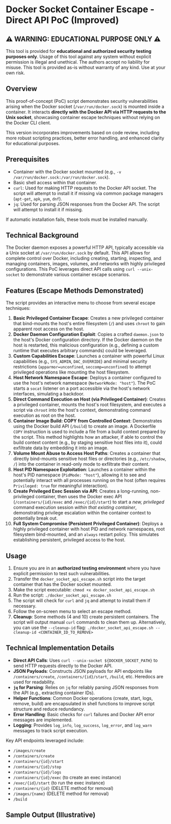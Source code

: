 # Docker Socket Container Escape - Direct API PoC (Improved)

## ⚠️ WARNING: EDUCATIONAL PURPOSE ONLY ⚠️

This tool is provided for **educational and authorized security testing purposes only**.
Usage of this tool against any system without explicit permission is illegal and unethical.
The authors accept no liability for misuse. This tool is provided as-is without warranty of any kind. Use at your own risk.

## Overview

This proof-of-concept (PoC) script demonstrates security vulnerabilities arising when the Docker socket (`/var/run/docker.sock`) is mounted inside a container. It interacts **directly with the Docker API via HTTP requests to the Unix socket**, showcasing container escape techniques without relying on the Docker CLI client.

This version incorporates improvements based on code review, including more robust scripting practices, better error handling, and enhanced clarity for educational purposes.

## Prerequisites

-   Container with the Docker socket mounted (e.g., `-v /var/run/docker.sock:/var/run/docker.sock`).
-   Basic shell access within that container.
-   `curl`: Used for making HTTP requests to the Docker API socket. The script will attempt to install it if missing via common package managers (`apt-get`, `apk`, `yum`, `dnf`).
-   `jq`: Used for parsing JSON responses from the Docker API. The script will attempt to install it if missing.

If automatic installation fails, these tools must be installed manually.

## Technical Background

The Docker daemon exposes a powerful HTTP API, typically accessible via a Unix socket at `/var/run/docker.sock` by default. This API allows for complete control over Docker, including creating, starting, inspecting, and managing containers, images, volumes, and networks with highly privileged configurations. This PoC leverages direct API calls using `curl --unix-socket` to demonstrate various container escape scenarios.

## Features (Escape Methods Demonstrated)

The script provides an interactive menu to choose from several escape techniques:

1.  **Basic Privileged Container Escape**: Creates a new privileged container that bind-mounts the host's entire filesystem (`/`) and uses `chroot` to gain apparent root access on the host.
2.  **Docker Daemon Configuration Exploit**: Copies a crafted `daemon.json` to the host's Docker configuration directory. If the Docker daemon on the host is restarted, this malicious configuration (e.g., defining a custom runtime that executes arbitrary commands) could be leveraged.
3.  **Custom Capabilities Escape**: Launches a container with powerful Linux capabilities (e.g., `SYS_ADMIN`, `DAC_OVERRIDE`) and minimal security restrictions (`apparmor=unconfined`, `seccomp=unconfined`) to attempt privileged operations like mounting the host filesystem.
4.  **Host Network Namespace Escape**: Deploys a container configured to use the host's network namespace (`NetworkMode: "host"`). The PoC starts a `socat` listener on a port accessible via the host's network interfaces, simulating a backdoor.
5.  **Direct Command Execution on Host (via Privileged Container)**: Creates a privileged container, mounts the host's root filesystem, and executes a script via `chroot` into the host's context, demonstrating command execution as root on the host.
6.  **Container Image Build: COPY from Controlled Context**: Demonstrates using the Docker build API (`/build`) to create an image. A Dockerfile `COPY` instruction is used to include a file from a build context prepared by the script. This method highlights how an attacker, if able to control the build context content (e.g., by staging sensitive host files into it), could exfiltrate data by embedding it into an image.
7.  **Volume Mount Abuse to Access Host Paths**: Creates a container that directly bind-mounts sensitive host files or directories (e.g., `/etc/shadow`, `/`) into the container in read-only mode to exfiltrate their content.
8.  **Host PID Namespace Exploitation**: Launches a container within the host's PID namespace (`PidMode: "host"`), allowing it to see and potentially interact with all processes running on the host (often requires `Privileged: true` for meaningful interaction).
9.  **Create Privileged Exec Session via API**: Creates a long-running, non-privileged container, then uses the Docker exec API (`/containers/{id}/exec` and `/exec/{id}/start`) to start a *new, privileged* command execution session *within that existing container*, demonstrating privilege escalation within the container context to potentially break out.
10. **Full System Compromise (Persistent Privileged Container)**: Deploys a highly privileged container with host PID and network namespaces, root filesystem bind-mounted, and an `always` restart policy. This simulates establishing persistent, privileged access to the host.

## Usage

1.  Ensure you are in an **authorized testing environment** where you have explicit permission to test such vulnerabilities.
2.  Transfer the `docker_socket_api_escape.sh` script into the target container that has the Docker socket mounted.
3.  Make the script executable: `chmod +x docker_socket_api_escape.sh`
4.  Run the script: `./docker_socket_api_escape.sh`
5.  The script will check for `curl` and `jq` and attempt to install them if necessary.
6.  Follow the on-screen menu to select an escape method.
7.  **Cleanup**: Some methods (4 and 10) create persistent containers. The script will output manual `curl` commands to clean them up. Alternatively, you can use the `--cleanup-id` flag:
    `./docker_socket_api_escape.sh --cleanup-id <CONTAINER_ID_TO_REMOVE>`

## Technical Implementation Details

-   **Direct API Calls**: Uses `curl --unix-socket ${DOCKER_SOCKET_PATH}` to send HTTP requests directly to the Docker API.
-   **JSON Payloads**: Constructs JSON payloads for API endpoints like `/containers/create`, `/containers/{id}/start`, `/build`, etc. Heredocs are used for readability.
-   **`jq` for Parsing**: Relies on `jq` for reliably parsing JSON responses from the API (e.g., extracting container IDs).
-   **Helper Functions**: Common Docker operations (create, start, logs, remove, build) are encapsulated in shell functions to improve script structure and reduce redundancy.
-   **Error Handling**: Basic checks for `curl` failures and Docker API error messages are implemented.
-   **Logging**: Provides `log_info`, `log_success`, `log_error`, and `log_warn` messages to track script execution.

Key API endpoints leveraged include:
-   `/images/create`
-   `/containers/create`
-   `/containers/{id}/start`
-   `/containers/{id}/stop`
-   `/containers/{id}/logs`
-   `/containers/{id}/exec` (to create an exec instance)
-   `/exec/{id}/start` (to run the exec instance)
-   `/containers/{id}` (DELETE method for removal)
-   `/images/{name}` (DELETE method for removal)
-   `/build`

## Sample Output (Illustrative)